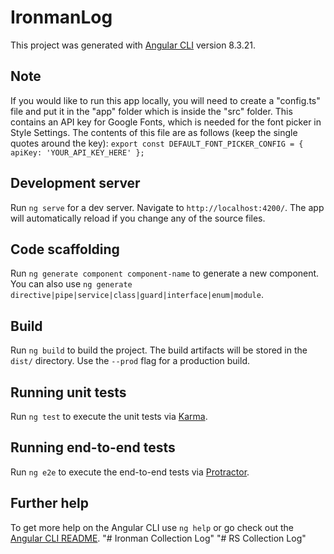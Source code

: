 # IronmanLog

This project was generated with [Angular CLI](https://github.com/angular/angular-cli) version 8.3.21.

## Note

If you would like to run this app locally, you will need to create a "config.ts" file and put it in the "app" folder which is inside the "src" folder. This contains an API key for Google Fonts, which is needed for the font picker in Style Settings. The contents of this file are as follows (keep the single quotes around the key): 
`export const DEFAULT_FONT_PICKER_CONFIG = {
   apiKey: 'YOUR_API_KEY_HERE'
 };`

## Development server

Run `ng serve` for a dev server. Navigate to `http://localhost:4200/`. The app will automatically reload if you change any of the source files.

## Code scaffolding

Run `ng generate component component-name` to generate a new component. You can also use `ng generate directive|pipe|service|class|guard|interface|enum|module`.

## Build

Run `ng build` to build the project. The build artifacts will be stored in the `dist/` directory. Use the `--prod` flag for a production build.

## Running unit tests

Run `ng test` to execute the unit tests via [Karma](https://karma-runner.github.io).

## Running end-to-end tests

Run `ng e2e` to execute the end-to-end tests via [Protractor](http://www.protractortest.org/).

## Further help

To get more help on the Angular CLI use `ng help` or go check out the [Angular CLI README](https://github.com/angular/angular-cli/blob/master/README.md).
"# Ironman Collection Log" 
"# RS Collection Log" 

